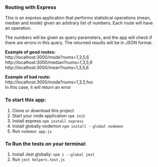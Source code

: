 ### Routing with Express

This is an express application that performs statistical operations (mean, median and mode) given an arbitrary list of numbers. Each route will have an operation. 

The numbers will be given as query parameters, and the app will check if there are errors in this query. The returned results will be in JSON format.

**Example of good routes:**  
http://localhost:3000/mode?nums=1,3,5,6  
http://localhost:3000/median?nums=1,3,5,6  
http://localhost:3000/mean?nums=1,3,5,6  


**Example of bad route:**  
http://localhost:3000/mode?nums=1,3,5,foo  
In this case, it will return an error

### To start this app:

1. Clone or download this project
2. Start your node application `npm init`
3. Install express `npm install express`
4. Install globally nodemon `npm install --global nodemon`
5. Run `nodemon app.js`


### To Run the tests on your terminal:

1. Install Jest globally: `npm i --global jest`
2. Run `jest helpers.test.js`

